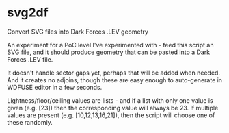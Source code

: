 # svg2df
Convert SVG files into Dark Forces .LEV geometry

An experiment for a PoC level I've experimented with - feed this script an SVG file, and it should produce geometry that can be pasted into a Dark Forces .LEV file.

It doesn't handle sector gaps yet, perhaps that will be added when needed. And it creates no adjoins, though these are easy enough to auto-generate in WDFUSE editor in a few seconds.

Lightness/floor/ceiling values are lists - and if a list with only one value is given (e.g. [23]) then the corresponding value will always be 23. If multiple values are present (e.g. [10,12,13,16,21]), then the script will choose one of these randomly.
